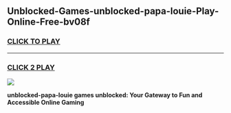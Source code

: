 
## Unblocked-Games-unblocked-papa-louie-Play-Online-Free-bv08f
<h3>
<a href="https://premium76.site?title=unblocked-papa-louie&ref=26A">CLICK TO PLAY</a></h3>
<hr>

<h3>
<a href="https://premium76.site?title=unblocked-papa-louie&ref=26A">CLICK 2 PLAY</a>
  
</h3>

<a href="https://premium76.site?title=unblocked-papa-louie&ref=26A"><img src="https://clearcache.store/games.png"></a>


**unblocked-papa-louie games unblocked: Your Gateway to Fun and Accessible Online Gaming**
